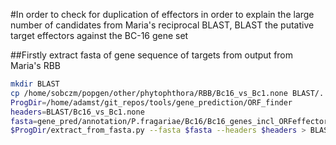 #In order to check for duplication of effectors in order to explain the large number of candidates from Maria's reciprocal BLAST, BLAST the putative target effectors against the BC-16 gene set

##Firstly extract fasta of gene sequence of targets from output from Maria's RBB

```bash
mkdir BLAST
cp /home/sobczm/popgen/other/phytophthora/RBB/Bc16_vs_Bc1.none BLAST/.
ProgDir=/home/adamst/git_repos/tools/gene_prediction/ORF_finder
headers=BLAST/Bc16_vs_Bc1.none
fasta=gene_pred/annotation/P.fragariae/Bc16/Bc16_genes_incl_ORFeffectors.gene.fasta
$ProgDir/extract_from_fasta.py --fasta $fasta --headers $headers > BLAST/putative_targets.fa
```

